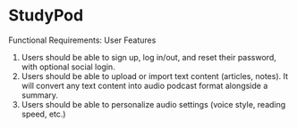 # StudyPod
Functional Requirements:
User Features
1. Users should be able to sign up, log in/out, and reset their password, with optional
social login.
2. Users should be able to upload or import text content (articles, notes). It will convert
any text content into audio podcast format alongside a summary.
3. Users should be able to personalize audio settings (voice style, reading speed, etc.)
